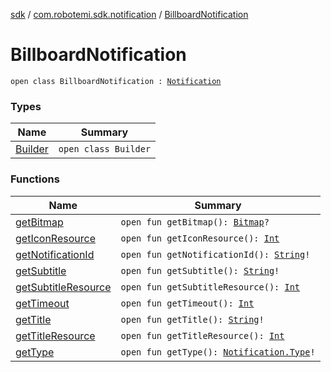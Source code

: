 [sdk](../../index.md) / [com.robotemi.sdk.notification](../index.md) / [BillboardNotification](./index.md)

# BillboardNotification

`open class BillboardNotification : `[`Notification`](../-notification/index.md)

### Types

| Name | Summary |
|---|---|
| [Builder](-builder/index.md) | `open class Builder` |

### Functions

| Name | Summary |
|---|---|
| [getBitmap](get-bitmap.md) | `open fun getBitmap(): `[`Bitmap`](https://developer.android.com/reference/android/graphics/Bitmap.html)`?` |
| [getIconResource](get-icon-resource.md) | `open fun getIconResource(): `[`Int`](https://kotlinlang.org/api/latest/jvm/stdlib/kotlin/-int/index.html) |
| [getNotificationId](get-notification-id.md) | `open fun getNotificationId(): `[`String`](https://kotlinlang.org/api/latest/jvm/stdlib/kotlin/-string/index.html)`!` |
| [getSubtitle](get-subtitle.md) | `open fun getSubtitle(): `[`String`](https://kotlinlang.org/api/latest/jvm/stdlib/kotlin/-string/index.html)`!` |
| [getSubtitleResource](get-subtitle-resource.md) | `open fun getSubtitleResource(): `[`Int`](https://kotlinlang.org/api/latest/jvm/stdlib/kotlin/-int/index.html) |
| [getTimeout](get-timeout.md) | `open fun getTimeout(): `[`Int`](https://kotlinlang.org/api/latest/jvm/stdlib/kotlin/-int/index.html) |
| [getTitle](get-title.md) | `open fun getTitle(): `[`String`](https://kotlinlang.org/api/latest/jvm/stdlib/kotlin/-string/index.html)`!` |
| [getTitleResource](get-title-resource.md) | `open fun getTitleResource(): `[`Int`](https://kotlinlang.org/api/latest/jvm/stdlib/kotlin/-int/index.html) |
| [getType](get-type.md) | `open fun getType(): `[`Notification.Type`](../-notification/-type/index.md)`!` |
